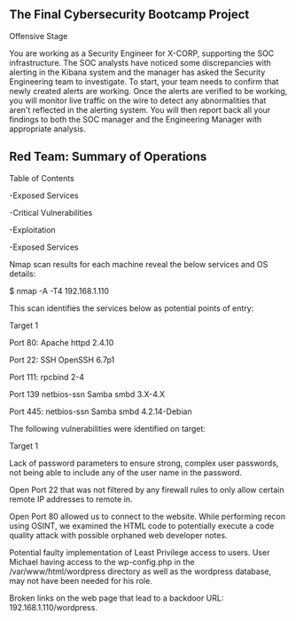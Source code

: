 ## The Final Cybersecurity Bootcamp Project

Offensive Stage

You are working as a Security Engineer for X-CORP, supporting the SOC infrastructure. The SOC analysts have noticed some discrepancies with alerting in the Kibana system and the manager has asked the Security Engineering team to investigate.
To start, your team needs to confirm that newly created alerts are working. Once the alerts are verified to be working, you will monitor live traffic on the wire to detect any abnormalities that aren't reflected in the alerting system.
You will then report back all your findings to both the SOC manager and the Engineering Manager with appropriate analysis.

## Red Team: Summary of Operations

Table of Contents

-Exposed Services

-Critical Vulnerabilities

-Exploitation

-Exposed Services

Nmap scan results for each machine reveal the below services and OS details:

$ nmap -A -T4 192.168.1.110
  
This scan identifies the services below as potential points of entry:

Target 1

Port 80: Apache httpd 2.4.10

Port 22: SSH OpenSSH 6.7p1

Port 111: rpcbind 2-4

Port 139 netbios-ssn Samba smbd 3.X-4.X

Port 445: netbios-ssn Samba smbd 4.2.14-Debian

The following vulnerabilities were identified on target:

Target 1

Lack of password parameters to ensure strong, complex user passwords, not being able to include any of the user name in the password.

Open Port 22 that was not filtered by any firewall rules to only allow certain remote IP addresses to remote in.

Open Port 80 allowed us to connect to the website. While performing recon using OSINT, we examined the HTML code to potentially execute a code quality attack with possible orphaned web developer notes.

Potential faulty implementation of Least Privilege access to users. User Michael having access to the wp-config.php in the /var/www/html/wordpress directory as well as the wordpress database, may not have been needed for his role.

Broken links on the web page that lead to a backdoor URL: 192.168.1.110/wordpress.


